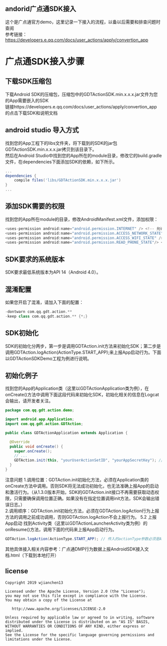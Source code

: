 ## andorid广点通SDK接入

这个是广点通官方demo，这里记录一下接入的流程，以备以后需要和排查问题时查阅  
参考链接：https://developers.e.qq.com/docs/user_actions/apply/convertion_app

# 广点通SDK接入步骤

## 下载SDK压缩包
下载Android SDK的压缩包，压缩包中的GDTActionSDK.min.x.x.x.jar文件为您的App需要嵌入的SDK  
链接https://developers.e.qq.com/docs/user_actions/apply/convertion_app 的点击下载SDK和说明文档  

## android studio 导入方式
找到您的App工程下的libs文件夹，将下载到的SDK的jar包GDTActionSDK.min.x.x.x.jar拷贝到该目录下。  
然后在Android Studio中找到您的App所在的module目录，修改它的build.gradle文件，在dependencies下面添加SDK的依赖，如下所示。  
```Groovy
...
dependencies {
    compile files('libs/GDTActionSDK.min.x.x.x.jar')
}
...
```

## 添加SDK需要的权限
找到您的App所在module的目录，修改AndroidManifest.xml文件，添加权限： 
```Groovy
<uses-permission android:name="android.permission.INTERNET" /> <!-- 允许联网 -->
<uses-permission android:name="android.permission.ACCESS_NETWORK_STATE"/> <!-- 检测联网方式，区分设备当前网络是2G、3G、4G还是WiFi -->
<uses-permission android:name="android.permission.ACCESS_WIFI_STATE" /> <!-- 获取MAC地址，和设备标识一起作为用户标识 -->  
<uses-permission android:name="android.permission.READ_PHONE_STATE"/> <!-- 获取设备标识，标识用户  -->
```
## SDK要求的系统版本
SDK要求最低系统版本为API 14（Android 4.0）。

## 混淆配置
如果您开启了混淆，请加入下面的配置：
```Groovy
-dontwarn com.qq.gdt.action.**
-keep class com.qq.gdt.action.** {*;}
```
## SDK初始化
SDK的初始化分两步，第一步是调用GDTAction.init方法来初始化SDK；第二步是调用GDTAction.logAction(ActionType.START_APP);来上报App启动行为。下面以GDTActionSDKDemo工程为例进行说明。  

## 初始化例子
找到您的App的Application类（这里以GDTActionApplication类为例），在onCreate()方法中调用下面这段代码来初始化SDK，初始化相关的信息在Logcat会输出，请开发者关注。  
```Java
package com.qq.gdt.action.demo;

import android.app.Application;
import com.qq.gdt.action.GDTAction;

public class GDTActionApplication extends Application {

  @Override
  public void onCreate() {
    super.onCreate();
    // ...
    GDTAction.init(this, "yourUserActionSetID", "yourAppSecretKey"); // 第一个参数是Context上下文，第二个参数是您在DMP上获得的行为数据源ID，第三个参数是您在DMP上获得AppSecretKey
  }
}
```
注意问题
1.调用位置：GDTAction.init初始化方法，必须在Application类的onCreate方法中调用。否则SDK将无法成功初始化，也无法准确上报App的启动和激活行为。（从1.3.0版本开始，SDK的GDTAction.init接口不再需要获取动态权限，只需要确保调用位置正确。如果没有在指定位置调用init方法，SDK会输出错误日志。）  
2.调用顺序：GDTAction.init初始化方法，必须在GDTAction.logAction行为上报方法的调用之前成功调用，否则GDTAction.logAction不会上报行为。
5.2 上报App启动
找到Activity类（这里以GDTActionLauncherActivity类为例）的onResume()方法，调用下面的代码来上报App启动行为。  
```Java
GDTAction.logAction(ActionType.START_APP); // 传入的actionType参数必须是ActionType.START_APP
```
其他具体接入相关内容参考：广点通DMP行为数据上报AndroidSDK接入文档.html（下载到本地打开）

## license

    Copyright 2019 wjianchen13

    Licensed under the Apache License, Version 2.0 (the "License");
    you may not use this file except in compliance with the License.
    You may obtain a copy of the License at

       http://www.apache.org/licenses/LICENSE-2.0

    Unless required by applicable law or agreed to in writing, software
    distributed under the License is distributed on an "AS IS" BASIS,
    WITHOUT WARRANTIES OR CONDITIONS OF ANY KIND, either express or implied.
    See the License for the specific language governing permissions and
    limitations under the License.






















